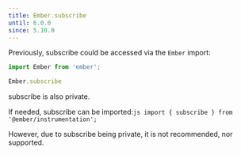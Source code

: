 ```yaml
---
title: Ember.subscribe
until: 6.0.0
since: 5.10.0
---
```



Previously, subscribe could be accessed via the `Ember` import:
```js
import Ember from 'ember';

Ember.subscribe
```
subscribe is also private.

 If needed, subscribe can be imported:```js
import { subscribe } from '@ember/instrumentation';```

However, due to subscribe being private, it is not recommended, nor supported.
